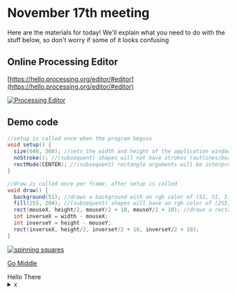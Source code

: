 # November 17th meeting

Here are the materials for today! We'll explain what you need to do with the stuff below, so don't worry if some of it looks confusing

## Online Processing Editor
[https://hello.processing.org/editor/#editor](https://hello.processing.org/editor/#editor)

[![Processing Editor](https://imgur.com/uggxDeW.png)](https://hello.processing.org/editor/#editor)


## Demo code
```java
//setup is called once when the program begins
void setup() {
  size(640, 360); //sets the width and height of the application window in pixels
  noStroke(); //(subsequent) shapes will not have strokes (outlines/borders)
  rectMode(CENTER); //(subsequent) rectangle arguments will be interpreted as (centerX, centerY, width, height)
}

//draw is called once per frame, after setup is called
void draw() {
  background(51); //draws a background with an rgb color of (51, 51, 51)
  fill(255, 204); //(subsequent) shapes will have an rgb color of (255, 255, 255) and an alpha (opacity) value of 204
  rect(mouseX, height/2, mouseY/2 + 10, mouseY/2 + 10); //draws a rectangle. mouseX, mouseY, width, and height are system variables
  int inverseX = width - mouseX;
  int inverseY = height - mouseY;
  rect(inverseX, height/2, inverseY/2 + 10, inverseY/2 + 10);
}
```
[![spinning squares](https://imgur.com/wCr45de.gif)](#)

<a href="#go_middle">Go Middle</a>

<div id="go_middle">Hello There</div>

<details>
	<summary>x</summary> 
	hi
</details>